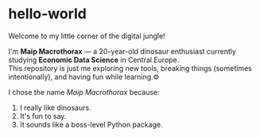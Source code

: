 # hello-world
Welcome to my little corner of the digital jungle!

I'm **Maip Macrothorax** — a 20-year-old dinosaur enthusiast currently studying **Economic Data Science** in Central Europe.  
This repository is just me exploring new tools, breaking things (sometimes intentionally), and having fun while learning.⚙️

I chose the name *Maip Macrothorax* because:  
1. I really like dinosaurs.  
2. It's fun to say.  
3. It sounds like a boss-level Python package.
